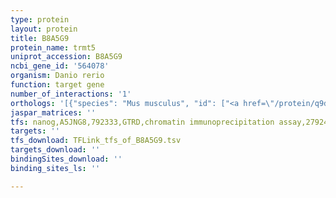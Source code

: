 ```yaml
---
type: protein
layout: protein
title: B8A5G9
protein_name: trmt5
uniprot_accession: B8A5G9
ncbi_gene_id: '564078'
organism: Danio rerio
function: target gene
number_of_interactions: '1'
orthologs: '[{"species": "Mus musculus", "id": ["<a href=\"/protein/q9d0c4\">Q9D0C4</a>"]}, {"species": "Rattus norvegicus", "id": ["A0A0G2JU45"]}, {"species": "Drosophila melanogaster", "id": ["<a href=\"/protein/q8ire4\">Q8IRE4</a>"]}, {"species": "Caenorhabditis elegans", "id": ["A8WHT1"]}, {"species": "Saccharomyces cerevisiae", "id": ["<a href=\"/protein/p38793\">P38793</a>"]}]'
jaspar_matrices: ''
tfs: nanog,A5JNG8,792333,GTRD,chromatin immunoprecipitation assay,27924024%5Buid%5D,No
targets: ''
tfs_download: TFLink_tfs_of_B8A5G9.tsv
targets_download: ''
bindingSites_download: ''
binding_sites_ls: ''

---
```

